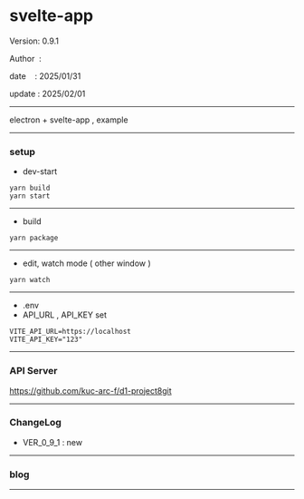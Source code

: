 ﻿# svelte-app

 Version: 0.9.1

 Author  :

 date    : 2025/01/31

 update  : 2025/02/01

***

electron + svelte-app , example

***
### setup
* dev-start

```
yarn build
yarn start
```
***
* build
```
yarn package
```
***
* edit, watch mode ( other window )
```
yarn watch
```
***
* .env
* API_URL , API_KEY set
```
VITE_API_URL=https://localhost
VITE_API_KEY="123"
```
***
### API Server

https://github.com/kuc-arc-f/d1-project8git

***
### ChangeLog
* VER_0_9_1 : new

***
### blog 


***

